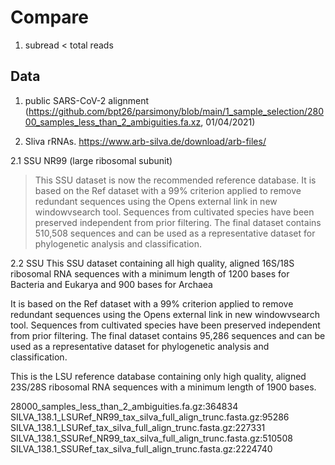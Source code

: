 # Compare

1. subread < total reads

## Data
1. public SARS-CoV-2 alignment (https://github.com/bpt26/parsimony/blob/main/1_sample_selection/28000_samples_less_than_2_ambiguities.fa.xz, 01/04/2021)

2. Sliva rRNAs. https://www.arb-silva.de/download/arb-files/

  2.1 SSU NR99 (large ribosomal subunit)
  
  >This SSU dataset is now the recommended reference database. It is based on the Ref dataset with a 99% criterion applied to remove redundant sequences using the Opens external link in new windowvsearch tool. Sequences from cultivated species have been preserved independent from prior filtering. The final dataset contains 510,508 sequences and can be used as a representative dataset for phylogenetic analysis and classification. 

  2.2 SSU  This SSU dataset containing all high quality, aligned 16S/18S ribosomal RNA sequences with a minimum length of 1200 bases for Bacteria and Eukarya and 900 bases for Archaea

It is based on the Ref dataset with a 99% criterion applied to remove redundant sequences using the Opens external link in new windowvsearch tool. Sequences from cultivated species have been preserved independent from prior filtering. The final dataset contains 95,286 sequences and can be used as a representative dataset for phylogenetic analysis and classification. 

This is the LSU reference database containing only high quality, aligned 23S/28S ribosomal RNA sequences with a minimum length of 1900 bases.


28000_samples_less_than_2_ambiguities.fa.gz:364834
SILVA_138.1_LSURef_NR99_tax_silva_full_align_trunc.fasta.gz:95286
SILVA_138.1_LSURef_tax_silva_full_align_trunc.fasta.gz:227331
SILVA_138.1_SSURef_NR99_tax_silva_full_align_trunc.fasta.gz:510508
SILVA_138.1_SSURef_tax_silva_full_align_trunc.fasta.gz:2224740
